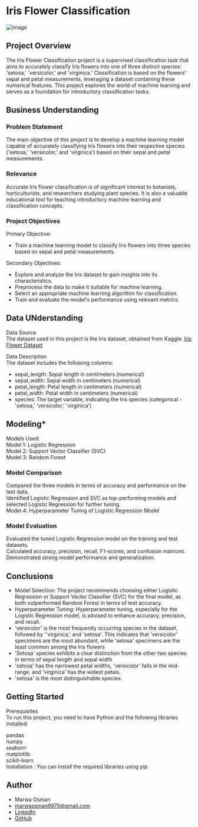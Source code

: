 
# **Iris Flower Classification**
![image](https://i.pinimg.com/736x/cf/e7/70/cfe77077287cf0e751d7d924c9c22fac.jpg)

## **Project Overview**
The Iris Flower Classification project is a supervised classification task that aims to accurately classify Iris flowers into one of three distinct species: 'setosa,' 'versicolor,' and 'virginica.' Classification is based on the flowers' sepal and petal measurements, leveraging a dataset containing these numerical features. This project explores the world of machine learning and serves as a foundation for introductory classification tasks.

## **Business Understanding**
### Problem Statement
The main objective of this project is to develop a machine learning model capable of accurately classifying Iris flowers into their respective species ('setosa,' 'versicolor,' and 'virginica') based on their sepal and petal measurements.

### Relevance
Accurate Iris flower classification is of significant interest to botanists, horticulturists, and researchers studying plant species. It is also a valuable educational tool for teaching introductory machine learning and classification concepts.

### Project Objectives
Primary Objective:  
* Train a machine learning model to classify Iris flowers into three species based on sepal and petal measurements.

Secondary Objectives:
* Explore and analyze the Iris dataset to gain insights into its characteristics.
* Preprocess the data to make it suitable for machine learning.
* Select an appropriate machine learning algorithm for classification.
* Train and evaluate the model's performance using relevant metrics.
## **Data UNderstanding** 
Data Source  
The dataset used in this project is the Iris dataset, obtained from Kaggle: [Iris Flower Dataset](https://www.kaggle.com/datasets/arshid/iris-flower-dataset)


Data Description    
The dataset includes the following columns:

* sepal_length: Sepal length in centimeters (numerical)
* sepal_width: Sepal width in centimeters (numerical)
* petal_length: Petal length in centimeters (numerical)
* petal_width: Petal width in centimeters (numerical)
* species: The target variable, indicating the Iris species (categorical - 'setosa,' 'versicolor,' 'virginica')

## **Modeling***
Models Used:  
Model 1: Logistic Regression   
Model 2: Support Vector Classifier (SVC)   
Model 3: Random Forest  
### Model Comparison
Compared the three models in terms of accuracy and performance on the test data.    
Identified Logistic Regression and SVC as top-performing   models and selected Logistic Regression for further tuning.    
Model 4: Hyperparameter Tuning of Logistic Regression Model
### Model Evaluation
Evaluated the tuned Logistic Regression model on the training and test datasets.   
Calculated accuracy, precision, recall, F1-scores, and confusion matrices.   
Demonstrated strong model performance and generalization.


## **Conclusions** 
* Model Selection: The project recommends choosing either Logistic Regression or Support Vector Classifier (SVC) for the final model, as both outperformed Random Forest in terms of test accuracy.
* Hyperparameter Tuning: Hyperparameter tuning, especially for the Logistic Regression model, is advised to enhance accuracy, precision, and recall.
* 'versicolor' is the most frequently occurring species in the dataset, followed by ''virginica,' and  'setosa'. This indicates that 'versicolor' specimens are the most abundant, while 'setosa' specimens are the least common among the Iris flowers
* 'Setosa' species exhibits a clear distinction from the other two species in terms of sepal length and sepal width
* 'setosa' has the narrowest petal widths, 'versicolor' falls in the mid-range, and 'virginica' has the widest petals.
* 'setosa' is the most distinguishable species.

## Getting Started  
Prerequisites   
To run this project, you need to have Python and the following libraries installed:  

pandas    
numpy   
seaborn  
matplotlib  
scikit-learn  
Installation : You can install the required libraries using pip  

## **Author**
- Marwa Osman
- marwaosman9975@gmail.com
- [LinkedIn](https://www.linkedin.com/in/marwa-osman-00190b222/)
- [GitHub](https://github.com/marwa9975)

